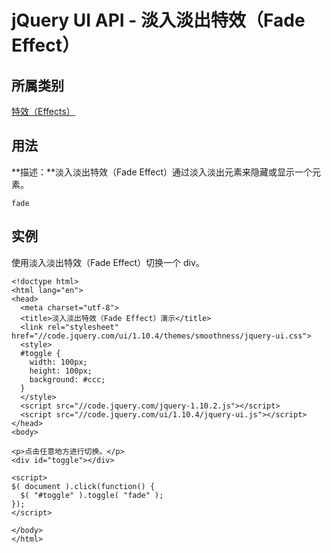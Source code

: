 # jQuery UI API - 淡入淡出特效（Fade Effect）

## 所属类别

[特效（Effects）](ref-effects.html)

## 用法

**描述：**淡入淡出特效（Fade Effect）通过淡入淡出元素来隐藏或显示一个元素。

```
fade
```

## 实例

使用淡入淡出特效（Fade Effect）切换一个 div。

```
<!doctype html>
<html lang="en">
<head>
  <meta charset="utf-8">
  <title>淡入淡出特效（Fade Effect）演示</title>
  <link rel="stylesheet" href="//code.jquery.com/ui/1.10.4/themes/smoothness/jquery-ui.css">
  <style>
  #toggle {
    width: 100px;
    height: 100px;
    background: #ccc;
  }
  </style>
  <script src="//code.jquery.com/jquery-1.10.2.js"></script>
  <script src="//code.jquery.com/ui/1.10.4/jquery-ui.js"></script>
</head>
<body>

<p>点击任意地方进行切换。</p>
<div id="toggle"></div>

<script>
$( document ).click(function() {
  $( "#toggle" ).toggle( "fade" );
});
</script>

</body>
</html>

```



